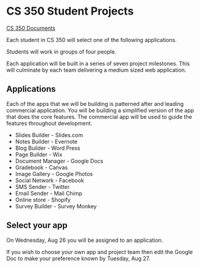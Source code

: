 # CS 350 Student Projects

[CS 350 Documents](Index.md)


Each student in CS 350 will select one of the following applications.

Students will work in groups of four people.

Each application will be built in a series of seven project milestones. This will culminate by each 
team delivering a medium sized web application.


## Applications

Each of the apps that we will be building is patterned after and leading commercial
application.  You will be building a simplified version of the app that does the
core features. The commercial app will be used to guide the features throughout 
development.

* Slides Builder - Slides.com
* Notes Builder - Evernote
* Blog Builder - Word Press
* Page Builder - Wix
* Document Manager - Google Docs
* Gradebook - Canvas
* Image Gallery - Google Photos
* Social Network - Facebook
* SMS Sender - Twitter
* Email Sender - Mail Chimp
* Online store - Shopify
* Survey Builder - Survey Monkey


## Select your app

On Wednesday, Aug 26 you will be assigned to an application.

If you wish to choose your own app and project team then edit the Google Doc to make
your preference known by Tuesday, Aug 27.

